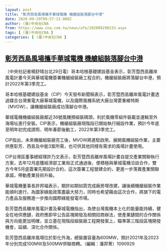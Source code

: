 ```yaml
---
layout: post
title: "彰芳西島風場攜手華城電機 機艙組裝落腳台中港"
date: 2020-09-29T09:57:13.000Z
author: (臺)中央社CNA
from: https://www.cna.com.tw/news/afe/202009290233.aspx
tags: [ (臺)中央社CNA ]
categories: [ (臺)中央社CNA ]
---
```

<!--1601373433000-->
[彰芳西島風場攜手華城電機 機艙組裝落腳台中港](https://www.cna.com.tw/news/afe/202009290233.aspx)
------

<div>
<div></div><div class="paragraph"><p>（中央社記者楊舒晴台北29日電）哥本哈根基礎建設基金表示，彰芳暨西島離岸風電計畫今天與華城電機簽署機艙組裝廠工程合約，機艙組裝廠將落腳台中港，預計2022年第3季完工。</p><p>哥本哈根基礎建設基金（CIP）今天發布新聞稿表示，彰芳暨西島離岸風電計畫透過媒合台灣重電大廠華城電機，以及國際風機系統大廠台灣菱重維特斯（MVOW），讓機艙組裝廠成功落腳台中港。</p><p>華城電機機艙組裝廠鄰近36號風機預組裝碼頭，利於風機零組件裝載並運輸至外海場址進行安裝。CIP表示，機艙組裝廠現階段已開始執行細設作業，預計今年底至明年初完成請照、明年春節後動工，2022年第3季完工。</p><p>CIP指出，未來機艙組裝廠完工後，MVOW將進駐啟用，展開風機組裝作業，主要供應彰芳、西島及中能3案所需，也可供其他同樣有需求的風場計畫使用。</p><p>CIP台灣區董事總經理許乃文表示，彰芳暨西島離岸風場計畫自提交產業關聯執行方案，去年12月底獲經濟部工業局正式通過後，便積極與華城電機洽談合作，雙方今年5月底簽署先期設計合約，這次簽署工程營建合約，更進一步落實產業關聯承諾，帶動產業技術升級。</p><p>華城電機董事長許邦福表示，期許如期如質完成廠房增改建，讓後續機艙組裝作業能順利進行，為國家綠能政策盡最大努力，同時也希望藉由這次合作，將旗下的電力產品及服務進一步推向國際綠能發電市場。</p><p>彰芳暨西島離岸風電計畫及華城電機指出，為使台灣風機本土化的能量能持續，健全在地供應鏈，政府應即早公告區塊開發及相關招商辦法，使產業鏈間的合作關係與方向能更加明確，並立基在現階段組裝廠工程開發案上，瞄準第三階段區塊開發機會，延續、深化合作關係。</p><p>彰芳暨西島離岸風場位於彰化外海，總裝置容量為600MW，預計2021年及2023年分別完成100MW及500MW併聯商轉。（編輯：潘羿菁）1090929</p></div>
</div>
